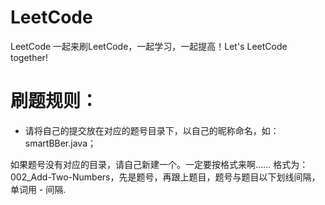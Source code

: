 # LeetCode
LeetCode 一起来刷LeetCode，一起学习，一起提高！Let's LeetCode together!  


# 刷题规则：
- 请将自己的提交放在对应的题号目录下，以自己的昵称命名，如：smartBBer.java；

如果题号没有对应的目录，请自己新建一个。一定要按格式来啊…… 格式为：002_Add-Two-Numbers，先是题号，再跟上题目，题号与题目以下划线间隔，单词用 - 间隔.
